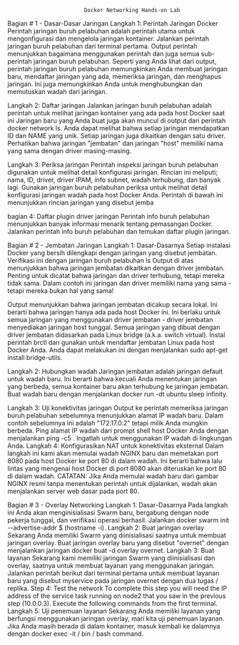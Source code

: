                             Docker Networking Hands-on Lab
Bagian # 1 - Dasar-Dasar Jaringan
Langkah 1: Perintah Jaringan Docker
Perintah jaringan buruh pelabuhan adalah perintah utama untuk mengonfigurasi dan mengelola jaringan kontainer. Jalankan perintah jaringan buruh pelabuhan dari terminal pertama.
Output perintah menunjukkan bagaimana menggunakan perintah dan juga semua sub-perintah jaringan buruh pelabuhan. Seperti yang Anda lihat dari output, perintah jaringan buruh pelabuhan memungkinkan Anda membuat jaringan baru, mendaftar jaringan yang ada, memeriksa jaringan, dan menghapus jaringan. Ini juga memungkinkan Anda untuk menghubungkan dan memutuskan wadah dari jaringan.

Langkah 2: Daftar jaringan
Jalankan jaringan buruh pelabuhan adalah perintah untuk melihat jaringan kontainer yang ada pada host Docker saat ini
Jaringan baru yang Anda buat juga akan muncul di output dari perintah docker network ls.
Anda dapat melihat bahwa setiap jaringan mendapatkan ID dan NAME yang unik. Setiap jaringan juga dikaitkan dengan satu driver. Perhatikan bahwa jaringan "jembatan" dan jaringan "host" memiliki nama yang sama dengan driver masing-masing.

Langkah 3: Periksa jaringan
Perintah inspeksi jaringan buruh pelabuhan digunakan untuk melihat detail konfigurasi jaringan. Rincian ini meliputi; nama, ID, driver, driver IPAM, info subnet, wadah terhubung, dan banyak lagi.
Gunakan jaringan buruh pelabuhan periksa <network> untuk melihat detail konfigurasi jaringan wadah pada host Docker Anda. Perintah di bawah ini menunjukkan rincian jaringan yang disebut jemba

bagian 4: Daftar plugin driver jaringan
Perintah info buruh pelabuhan menunjukkan banyak informasi menarik tentang pemasangan Docker.
Jalankan perintah info buruh pelabuhan dan temukan daftar plugin jaringan.

Bagian # 2 - Jembatan Jaringan
Langkah 1: Dasar-Dasarnya
Setiap instalasi Docker yang bersih dilengkapi dengan jaringan yang disebut jembatan. Verifikasi ini dengan jaringan buruh pelabuhan ls
Output di atas menunjukkan bahwa jaringan jembatan dikaitkan dengan driver jembatan. Penting untuk dicatat bahwa jaringan dan driver terhubung, tetapi mereka tidak sama. Dalam contoh ini jaringan dan driver memiliki nama yang sama - tetapi mereka bukan hal yang sama!

Output menunjukkan bahwa jaringan jembatan dicakup secara lokal. Ini berarti bahwa jaringan hanya ada pada host Docker ini. Ini berlaku untuk semua jaringan yang menggunakan driver jembatan - driver jembatan menyediakan jaringan host tunggal.
Semua jaringan yang dibuat dengan driver jembatan didasarkan pada Linux bridge (a.k.a. switch virtual).
Instal perintah brctl dan gunakan untuk mendaftar jembatan Linux pada host Docker Anda. Anda dapat melakukan ini dengan menjalankan sudo apt-get install bridge-utils.

Langkah 2: Hubungkan wadah
Jaringan jembatan adalah jaringan default untuk wadah baru. Ini berarti bahwa kecuali Anda menentukan jaringan yang berbeda, semua kontainer baru akan terhubung ke jaringan jembatan.
Buat wadah baru dengan menjalankan docker run -dt ubuntu sleep infinity.

Langkah 3: Uji konektivitas jaringan
Output ke perintah memeriksa jaringan buruh pelabuhan sebelumnya menunjukkan alamat IP wadah baru. Dalam contoh sebelumnya ini adalah "172.17.0.2" tetapi milik Anda mungkin berbeda.
Ping alamat IP wadah dari prompt shell host Docker Anda dengan menjalankan ping -c5 <Alamat IPv4>. Ingatlah untuk menggunakan IP wadah di lingkungan Anda.
Langkah 4: Konfigurasikan NAT untuk konektivitas eksternal
Dalam langkah ini kami akan memulai wadah NGINX baru dan memetakan port 8080 pada host Docker ke port 80 di dalam wadah. Ini berarti bahwa lalu lintas yang mengenai host Docker di port 8080 akan diteruskan ke port 80 di dalam wadah.
CATATAN: Jika Anda memulai wadah baru dari gambar NGINX resmi tanpa menentukan perintah untuk dijalankan, wadah akan menjalankan server web dasar pada port 80.

Bagian # 3 - Overlay Networking
Langkah 1: Dasar-Dasarnya
Pada langkah ini Anda akan menginisialisasi Swarm baru, bergabung dengan node pekerja tunggal, dan verifikasi operasi berhasil.
Jalankan docker swarm init --advertise-addr $ (hostname -i).
Langkah 2: Buat jaringan overlay
Sekarang Anda memiliki Swarm yang diinisialisasi saatnya untuk membuat jaringan overlay.
Buat jaringan overlay baru yang disebut "overnet" dengan menjalankan jaringan docker buat -d overlay overnet.
Langkah 3: Buat layanan
Sekarang kami memiliki jaringan Swarm yang diinisialisasi dan overlay, saatnya untuk membuat layanan yang menggunakan jaringan.
Jalankan perintah berikut dari terminal pertama untuk membuat layanan baru yang disebut myservice pada jaringan overnet dengan dua tugas / replika.
Step 4: Test the network
To complete this step you will need the IP address of the service task running on node2 that you saw in the previous step (10.0.0.3).
Execute the following commands from the first terminal.
Langkah 5: Uji penemuan layanan
Sekarang Anda memiliki layanan yang berfungsi menggunakan jaringan overlay, mari kita uji penemuan layanan.
Jika Anda masih berada di dalam kontainer, masuk kembali ke dalamnya dengan docker exec -it <CONTAINER ID> / bin / bash command.
